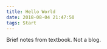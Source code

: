 ```yaml
---
title: Hello World
date: 2018-08-04 21:47:50
tags: Start
---
```


Brief notes from textbook. Not a blog.